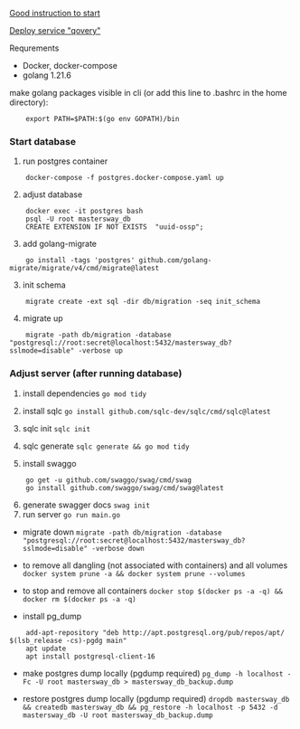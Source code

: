 [Good instruction to start](https://dev.to/geoff89/deploying-a-golang-restful-api-with-gin-sqlc-and-postgresql-1lbl)


[Deploy service "qovery"](https://www.qovery.com/pricing/)


Requrements
* Docker, docker-compose
* golang 1.21.6

make golang packages visible in cli (or add this line to .bashrc in the home directory): 
```
    export PATH=$PATH:$(go env GOPATH)/bin
```

### Start database

1. run postgres container
```
    docker-compose -f postgres.docker-compose.yaml up
```
2. adjust database
```
    docker exec -it postgres bash
    psql -U root mastersway_db
    CREATE EXTENSION IF NOT EXISTS  "uuid-ossp";
```
3. add golang-migrate
```
    go install -tags 'postgres' github.com/golang-migrate/migrate/v4/cmd/migrate@latest
```
3. init schema
```
    migrate create -ext sql -dir db/migration -seq init_schema
```
4. migrate up
```
    migrate -path db/migration -database  "postgresql://root:secret@localhost:5432/mastersway_db?sslmode=disable" -verbose up
```


### Adjust server (after running database)
1. install dependencies
```go mod tidy```

2. install sqlc
```go install github.com/sqlc-dev/sqlc/cmd/sqlc@latest```

3. sqlc init
```sqlc init```

4. sqlc generate
```sqlc generate && go mod tidy```

5. install swaggo
```
    go get -u github.com/swaggo/swag/cmd/swag
    go install github.com/swaggo/swag/cmd/swag@latest
```
6. generate swagger docs
```swag init```
7. run server
```go run main.go```







* migrate down
```migrate -path db/migration -database "postgresql://root:secret@localhost:5432/mastersway_db?sslmode=disable" -verbose down```

* to remove all dangling (not associated with containers) and all volumes
```docker system prune -a && docker system prune --volumes```

* to stop and remove all containers
```docker stop $(docker ps -a -q) && docker rm $(docker ps -a -q)```

* install pg_dump
```
    add-apt-repository "deb http://apt.postgresql.org/pub/repos/apt/ $(lsb_release -cs)-pgdg main"
    apt update
    apt install postgresql-client-16
```

* make postgres dump locally (pgdump required)
```pg_dump -h localhost -Fc -U root mastersway_db > mastersway_db_backup.dump```

* restore postgres dump locally (pgdump required)
```dropdb mastersway_db && createdb mastersway_db && pg_restore -h localhost -p 5432 -d mastersway_db -U root mastersway_db_backup.dump```